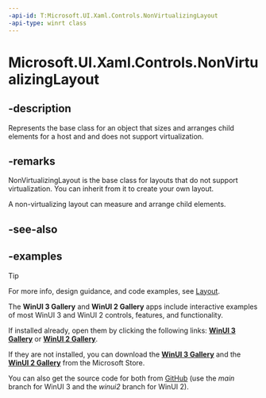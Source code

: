 ```yaml
---
-api-id: T:Microsoft.UI.Xaml.Controls.NonVirtualizingLayout
-api-type: winrt class
---
```


# Microsoft.UI.Xaml.Controls.NonVirtualizingLayout

<!--
public class NonVirtualizingLayout : Microsoft.UI.Xaml.Controls.Layout
-->

## -description

Represents the base class for an object that sizes and arranges child elements for a host and and does not support virtualization.

## -remarks

NonVirtualizingLayout is the base class for layouts that do not support virtualization. You can inherit from it to create your own layout.

A non-virtualizing layout can measure and arrange child elements.

## -see-also

## -examples

> [!TIP]
> For more info, design guidance, and code examples, see [Layout](/windows/apps/design/layout/).
>
> The **WinUI 3 Gallery** and **WinUI 2 Gallery** apps include interactive examples of most WinUI 3 and WinUI 2 controls, features, and functionality.
>
> If installed already, open them by clicking the following links: [**WinUI 3 Gallery**](winui3gallery:) or [**WinUI 2 Gallery**](winui2gallery:).
>
> If they are not installed, you can download the [**WinUI 3 Gallery**](https://www.microsoft.com/store/productId/9P3JFPWWDZRC) and the [**WinUI 2 Gallery**](https://www.microsoft.com/store/productId/9MSVH128X2ZT) from the Microsoft Store.
>
> You can also get the source code for both from [GitHub](https://github.com/Microsoft/WinUI-Gallery) (use the *main* branch for WinUI 3 and the *winui2* branch for WinUI 2).

